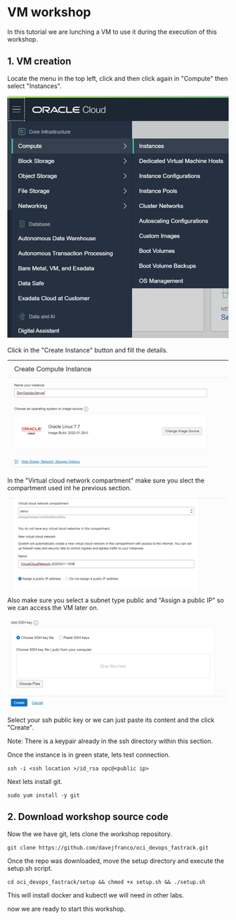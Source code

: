 # VM workshop

In this tutorial we are lunching a VM to use it during the execution of this workshop.

## 1. VM creation

Locate the menu in the top left, click and then click again in "Compute" then select "Instances".

![console](/img/setup/compute.jpg)

Click in the "Create Instance" button and fill the details.

![serverName](/img/setup/vm_name.jpg)

In the "Virtual cloud network compartment" make sure you slect the compartment used int he previous section.

![net](/img/setup/vcnypublicip.jpg)

Also make sure you select a subnet type public and "Assign a public IP" so we can access the VM later on.

![ssh](/img/setup/sshkey.jpg)

Select your ssh public key or we can just paste its content and the click "Create".

Note: There is a keypair already in the ssh directory within this section.

Once the instance is in green state, lets test connection.

```shell
ssh -i <ssh location >/id_rsa opc@<public ip>
```

Next lets install git.

```shell
sudo yum install -y git
```

## 2. Download workshop source code

Now the we have git, lets clone the workshop repository.

```shell
git clone https://github.com/davejfranco/oci_devops_fastrack.git
```

Once the repo was downloaded, move the setup directory and execute the setup.sh script.

```shell
cd oci_devops_fastrack/setup && chmod +x setup.sh && ./setup.sh
```

This will install docker and kubectl we will need in other labs.

now we are ready to start this workshop.